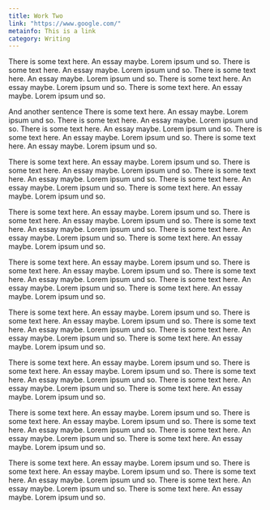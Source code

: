 ```yaml
---
title: Work Two
link: "https://www.google.com/"
metainfo: This is a link
category: Writing
---
```


There is some text here. An essay maybe. Lorem ipsum und so.
There is some text here. An essay maybe. Lorem ipsum und so.
There is some text here. An essay maybe. Lorem ipsum und so.
There is some text here. An essay maybe. Lorem ipsum und so.
There is some text here. An essay maybe. Lorem ipsum und so.

And another sentence
There is some text here. An essay maybe. Lorem ipsum und so.
There is some text here. An essay maybe. Lorem ipsum und so.
There is some text here. An essay maybe. Lorem ipsum und so.
There is some text here. An essay maybe. Lorem ipsum und so.
There is some text here. An essay maybe. Lorem ipsum und so.

There is some text here. An essay maybe. Lorem ipsum und so.
There is some text here. An essay maybe. Lorem ipsum und so.
There is some text here. An essay maybe. Lorem ipsum und so.
There is some text here. An essay maybe. Lorem ipsum und so.
There is some text here. An essay maybe. Lorem ipsum und so.

There is some text here. An essay maybe. Lorem ipsum und so.
There is some text here. An essay maybe. Lorem ipsum und so.
There is some text here. An essay maybe. Lorem ipsum und so.
There is some text here. An essay maybe. Lorem ipsum und so.
There is some text here. An essay maybe. Lorem ipsum und so.

There is some text here. An essay maybe. Lorem ipsum und so.
There is some text here. An essay maybe. Lorem ipsum und so.
There is some text here. An essay maybe. Lorem ipsum und so.
There is some text here. An essay maybe. Lorem ipsum und so.
There is some text here. An essay maybe. Lorem ipsum und so.

There is some text here. An essay maybe. Lorem ipsum und so.
There is some text here. An essay maybe. Lorem ipsum und so.
There is some text here. An essay maybe. Lorem ipsum und so.
There is some text here. An essay maybe. Lorem ipsum und so.
There is some text here. An essay maybe. Lorem ipsum und so.

There is some text here. An essay maybe. Lorem ipsum und so.
There is some text here. An essay maybe. Lorem ipsum und so.
There is some text here. An essay maybe. Lorem ipsum und so.
There is some text here. An essay maybe. Lorem ipsum und so.
There is some text here. An essay maybe. Lorem ipsum und so.

There is some text here. An essay maybe. Lorem ipsum und so.
There is some text here. An essay maybe. Lorem ipsum und so.
There is some text here. An essay maybe. Lorem ipsum und so.
There is some text here. An essay maybe. Lorem ipsum und so.
There is some text here. An essay maybe. Lorem ipsum und so.

There is some text here. An essay maybe. Lorem ipsum und so.
There is some text here. An essay maybe. Lorem ipsum und so.
There is some text here. An essay maybe. Lorem ipsum und so.
There is some text here. An essay maybe. Lorem ipsum und so.
There is some text here. An essay maybe. Lorem ipsum und so.

